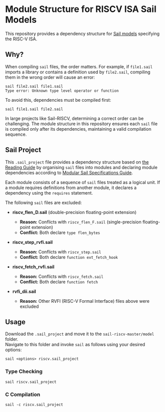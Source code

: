 # Module Structure for RISCV ISA Sail Models
This repository provides a dependency structure for [Sail models](https://github.com/riscv/sail-riscv) specifying the RISC-V ISA.

## Why?
When compiling `sail` files, the order matters. For example, if `file1.sail` imports a library or contains a definition used by `file2.sail`, compiling them in the wrong order will cause an error: <br />

```
sail file2.sail file1.sail
Type error: Unknown type level operator or function
```

To avoid this, dependencies must be compiled first:<br />

```sail file1.sail file2.sail```

In large projects like Sail-RISCV, determining a correct order can be challenging. The module structure in this repository ensures each `sail` file is compiled only after its dependencies, maintaining a valid compilation sequence. 

## Sail Project
This `.sail_project` file provides a dependency structure based on [the Reading Guide](https://github.com/riscv/sail-riscv/blob/master/doc/ReadingGuide.md) by organising `sail` files into modules and declaring module dependencies according to [Modular Sail Specifications Guide](https://github.com/rems-project/sail/blob/sail2/doc/asciidoc/modules.adoc).

Each module consists of a sequence of `sail` files treated as a logical unit. If a module requires definitions from another module, it declares a dependency using the `requires` statement. 

The following `sail` files are excluded:

- **riscv_flen_D.sail** (double-precision floating-point extension)  
  - **Reason:** Conflicts with `riscv_flen_F.sail` (single-precision floating-point extension)  
  - **Conflict:** Both declare `type flen_bytes`

- **riscv_step_rvfi.sail**  
  - **Reason:** Conflicts with `riscv_step.sail`  
  - **Conflict:** Both declare `function ext_fetch_hook`

- **riscv_fetch_rvfi.sail**  
  - **Reason:** Conflicts with `riscv_fetch.sail`  
  - **Conflict:** Both declare `function fetch`

- **rvfi_dii.sail**
  - **Reason:** Other RVFI (RISC-V Formal Interface) files above were excluded
 
## Usage
Download the `.sail_project` and move it to the `sail-riscv-master/model` folder.<br />
Navigate to this folder and invoke `sail` as follows using your desired options:

```
sail <options> riscv.sail_project
```

### Type Checking
`sail riscv.sail_project`

### C Compilation
`sail -c riscv.sail_project`



